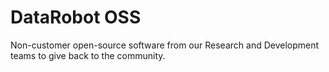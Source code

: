 # DataRobot OSS

Non-customer open-source software from our Research and Development teams to give back to the community.
